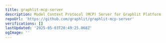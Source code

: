 ```yaml
---
title: graphlit-mcp-server
description: Model Context Protocol (MCP) Server for Graphlit Platform
repoUrl: 'https://github.com/graphlit/graphlit-mcp-server'
verifications: []
lastUpdated: '2025-05-03T20:49:25.068Z'
ogImage: ''
---
```


